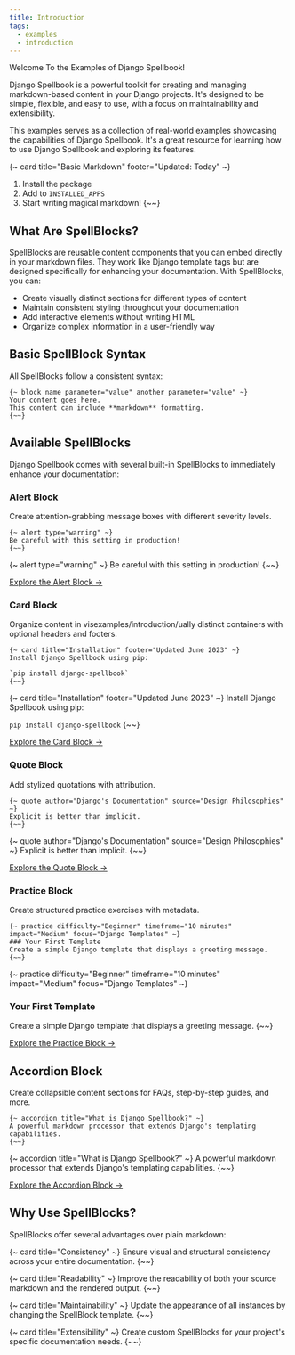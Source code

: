 ```yaml
---
title: Introduction
tags:
  - examples
  - introduction
---
```

Welcome To the Examples of Django Spellbook!

Django Spellbook is a powerful toolkit for creating and managing markdown-based content in your Django projects. It's designed to be simple, flexible, and easy to use, with a focus on maintainability and extensibility.

This examples serves as a collection of real-world examples showcasing the capabilities of Django Spellbook. It's a great resource for learning how to use Django Spellbook and exploring its features.

{~ card title="Basic Markdown" footer="Updated: Today" ~}
1. Install the package
2. Add to `INSTALLED_APPS`
3. Start writing magical markdown!
{~~}

## What Are SpellBlocks?

SpellBlocks are reusable content components that you can embed directly in your markdown files. They work like Django template tags but are designed specifically for enhancing your documentation. With SpellBlocks, you can:

- Create visually distinct sections for different types of content
- Maintain consistent styling throughout your documentation
- Add interactive elements without writing HTML
- Organize complex information in a user-friendly way

## Basic SpellBlock Syntax

All SpellBlocks follow a consistent syntax:

```django
{~ block_name parameter="value" another_parameter="value" ~}
Your content goes here.
This content can include **markdown** formatting.
{~~}
```

## Available SpellBlocks

Django Spellbook comes with several built-in SpellBlocks to immediately enhance your documentation:

### Alert Block

Create attention-grabbing message boxes with different severity levels.

```django
{~ alert type="warning" ~}
Be careful with this setting in production!
{~~}
```

{~ alert type="warning" ~}
Be careful with this setting in production!
{~~}

[Explore the Alert Block →](/examples/spellblocks/alert)

### Card Block

Organize content in visexamples/introduction/ually distinct containers with optional headers and footers.

```django
{~ card title="Installation" footer="Updated June 2023" ~}
Install Django Spellbook using pip:

`pip install django-spellbook`
{~~}
```

{~ card title="Installation" footer="Updated June 2023" ~}
Install Django Spellbook using pip:

`pip install django-spellbook`
{~~}

[Explore the Card Block →](/examples/spellblocks/card)

### Quote Block

Add stylized quotations with attribution.

```django
{~ quote author="Django's Documentation" source="Design Philosophies" ~}
Explicit is better than implicit.
{~~}
```

{~ quote author="Django's Documentation" source="Design Philosophies" ~}
Explicit is better than implicit.
{~~}

[Explore the Quote Block →](/examples/spellblocks/quote)

### Practice Block

Create structured practice exercises with metadata.

```django
{~ practice difficulty="Beginner" timeframe="10 minutes" impact="Medium" focus="Django Templates" ~}
### Your First Template
Create a simple Django template that displays a greeting message.
{~~}
```

{~ practice difficulty="Beginner" timeframe="10 minutes" impact="Medium" focus="Django Templates" ~}
### Your First Template
Create a simple Django template that displays a greeting message.
{~~}

[Explore the Practice Block →](/examples/spellblocks/practice)

## Accordion Block

Create collapsible content sections for FAQs, step-by-step guides, and more.

```django
{~ accordion title="What is Django Spellbook?" ~}
A powerful markdown processor that extends Django's templating capabilities.
{~~}
```

{~ accordion title="What is Django Spellbook?" ~}
A powerful markdown processor that extends Django's templating capabilities.
{~~}

[Explore the Accordion Block →](/examples/spellblocks/accordion)

## Why Use SpellBlocks?

SpellBlocks offer several advantages over plain markdown:

{~ card title="Consistency" ~}
Ensure visual and structural consistency across your entire documentation.
{~~}

{~ card title="Readability" ~}
Improve the readability of both your source markdown and the rendered output.
{~~}

{~ card title="Maintainability" ~}
Update the appearance of all instances by changing the SpellBlock template.
{~~}

{~ card title="Extensibility" ~}
Create custom SpellBlocks for your project's specific documentation needs.
{~~}

